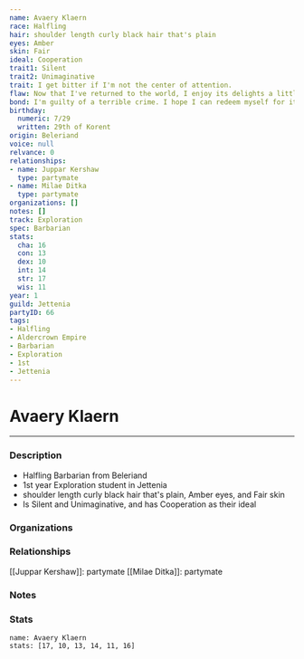 ```yaml
---
name: Avaery Klaern
race: Halfling
hair: shoulder length curly black hair that's plain
eyes: Amber
skin: Fair
ideal: Cooperation
trait1: Silent
trait2: Unimaginative
trait: I get bitter if I'm not the center of attention.
flaw: Now that I've returned to the world, I enjoy its delights a little too much.
bond: I'm guilty of a terrible crime. I hope I can redeem myself for it.
birthday:
  numeric: 7/29
  written: 29th of Korent
origin: Beleriand
voice: null
relvance: 0
relationships:
- name: Juppar Kershaw
  type: partymate
- name: Milae Ditka
  type: partymate
organizations: []
notes: []
track: Exploration
spec: Barbarian
stats:
  cha: 16
  con: 13
  dex: 10
  int: 14
  str: 17
  wis: 11
year: 1
guild: Jettenia
partyID: 66
tags:
- Halfling
- Aldercrown Empire
- Barbarian
- Exploration
- 1st
- Jettenia
---
```

# Avaery Klaern
---
### Description
- Halfling Barbarian from Beleriand
- 1st year Exploration student in Jettenia
- shoulder length curly black hair that's plain, Amber eyes, and Fair skin
- Is Silent and Unimaginative, and has Cooperation as their ideal

### Organizations

### Relationships
[[Juppar Kershaw]]: partymate
[[Milae Ditka]]: partymate

### Notes

### Stats
```statblock
name: Avaery Klaern
stats: [17, 10, 13, 14, 11, 16]
```